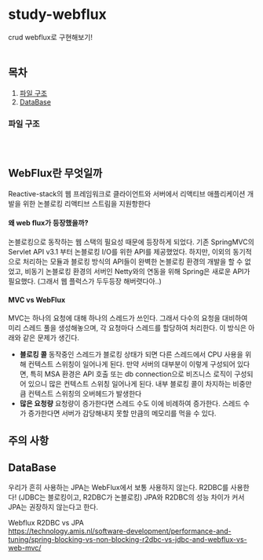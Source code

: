 # study-webflux
crud webflux로 구현해보기!
<br/></br>

## 목차

1. [파일 구조](#파일-구조)
2. [DataBase](#DataBase)

### 파일 구조

```

		
```

## WebFlux란 무엇일까
Reactive-stack의 웹 프레임워크로 클라이언트와 서버에서 리액티브 애플리케이션 개발을 위한 논블로킹 리액티브 스트림을 지원항한다              

#### 왜 web flux가 등장했을까?
 논블로킹으로 동작하는 웹 스택의 필요성 때문에 등장하게 되었다. 기존 SpringMVC의 Servlet API v3.1 부터 논블로킹 I/O를 위한 API를 제공했었다. 하지만, 이외의 동기적으로 처리하는 모듈과 블로킹 방식의 API들이 완벽한 논블로킹 환경의 개발을 할 수 없었고, 비동기 논블로킹 환경의 서버인 Netty와의 연동을 위해 Spring은 새로운 API가 필요했다. (그래서 웹 플럭스가 두두등장 해버렷다아..)    

#### MVC vs WebFlux      
MVC는 하나의 요청에 대해 하나의 스레드가 쓰인다. 그래서 다수의 요청을 대비하여 미리 스레드 풀을 생성해놓으며, 각 요청마다 스레드를 할당하여 처리한다. 
이 방식은 아래와 같은 문제가 생긴다.
- **블로킹 콜** 
	동작중인 스레드가 블로킹 상태가 되면 다른 스레드에서 CPU 사용을 위해 컨텍스트 스위칭이 일어나게 된다. 만약 서버의 대부분이 이렇게 구성되어 있다면, 특히 MSA 환경은 API 호출 또는 db connection으로 비즈니스 로직이 구성되어 있으니 많은 컨텍스트 스위칭 일어나게 된다. 내부 블로킹 콜이 차지하는 비중만큼 컨텍스트 스위칭의 오버헤드가 발생한다
- **많은 요청량**
	요청량이 증가한다면 스레드 수도 이에 비례하여 증가한다. 스레드 수가 증가한다면 서버가 감당해내지 못할 만큼의 메모리를 먹을 수 있다. 


## 주의 사항


## DataBase
우리가 흔히 사용하는 JPA는 WebFlux에서 보통 사용하지 않는다. R2DBC를 사용한다! (JDBC는 블로킹이고, R2DBC가 논블로킹) JPA와 R2DBC의 성능 차이가 커서 JPA는 권장하지 않는다고 한다.<br/>

Webflux R2DBC vs JPA <br/>  https://technology.amis.nl/software-development/performance-and-tuning/spring-blocking-vs-non-blocking-r2dbc-vs-jdbc-and-webflux-vs-web-mvc/



